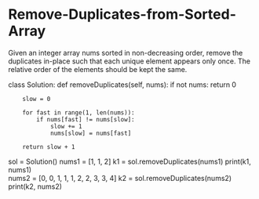 # Remove-Duplicates-from-Sorted-Array
Given an integer array nums sorted in non-decreasing order, remove the duplicates in-place such that each unique element appears only once. The relative order of the elements should be kept the same. 

class Solution:
    def removeDuplicates(self, nums):
        if not nums:
            return 0

        slow = 0

        for fast in range(1, len(nums)):
            if nums[fast] != nums[slow]:
                slow += 1
                nums[slow] = nums[fast]

        return slow + 1


sol = Solution()
nums1 = [1, 1, 2]
k1 = sol.removeDuplicates(nums1)
print(k1, nums1)  
nums2 = [0, 0, 1, 1, 1, 2, 2, 3, 3, 4]
k2 = sol.removeDuplicates(nums2)
print(k2, nums2)  


